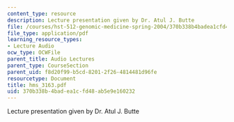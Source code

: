 ```yaml
---
content_type: resource
description: Lecture presentation given by Dr. Atul J. Butte
file: /courses/hst-512-genomic-medicine-spring-2004/370b338b4badea1cfd48ab5e9e160232_hms_3163.pdf
file_type: application/pdf
learning_resource_types:
- Lecture Audio
ocw_type: OCWFile
parent_title: Audio Lectures
parent_type: CourseSection
parent_uid: f8d20f99-b5cd-8201-2f26-4814481d96fe
resourcetype: Document
title: hms_3163.pdf
uid: 370b338b-4bad-ea1c-fd48-ab5e9e160232
---
```

Lecture presentation given by Dr. Atul J. Butte

